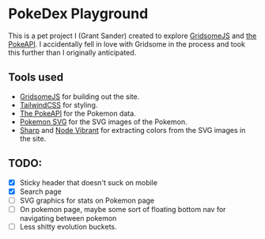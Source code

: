 # PokeDex Playground

This is a pet project I (Grant Sander) created to explore [GridsomeJS](https://gridsome.org/) and [the PokeAPI](https://github.com/PokeAPI/pokeapi). I accidentally fell in love with Gridsome in the process and took this further than I originally anticipated.

## Tools used

- [GridsomeJS](https://gridsome.org/) for building out the site.
- [TailwindCSS](https://tailwindcss.com/) for styling.
- [The PokeAPI](https://github.com/PokeAPI/pokeapi) for the Pokemon data.
- [Pokemon SVG](https://github.com/jnovack/pokemon-svg) for the SVG images of the Pokemon.
- [Sharp](https://github.com/lovell/sharp) and [Node Vibrant](https://github.com/akfish/node-vibrant/) for extracting colors from the SVG images in the site.

## TODO:

- [x] Sticky header that doesn't suck on mobile
- [x] Search page
- [ ] SVG graphics for stats on Pokemon page
- [ ] On pokemon page, maybe some sort of floating bottom nav for navigating between pokemon
- [ ] Less shitty evolution buckets.
